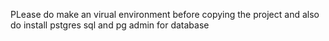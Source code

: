PLease do make an virual environment before copying the project and also do install pstgres sql and pg admin for database 
